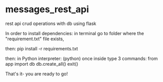 # messages_rest_api
rest api crud operations with db using flask 

In order to install dependencies: 
in terminal go to folder where the "requirement.txt" file exists, 

then:
pip install -r requirements.txt

then: 
in Python interpreter: (python) 
  once inside type 3 commands:
    from app import db
    db.create_all()
    exit()
   
That's it- you are ready to go! 
